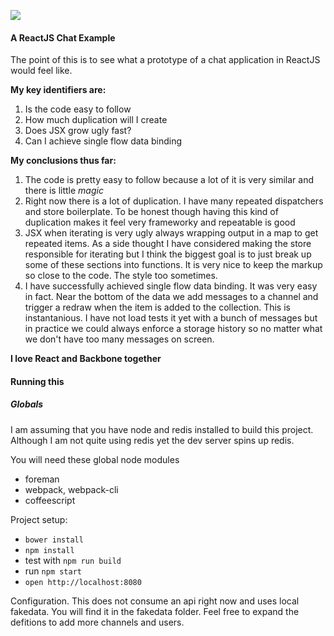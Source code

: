 <a href="https://codeclimate.com/github/ninjapanzer/React-Chat"><img src="https://codeclimate.com/github/ninjapanzer/React-Chat/badges/gpa.svg" /></a>
#### A ReactJS Chat Example

The point of this is to see what a prototype of a chat application in ReactJS would feel like.

**My key identifiers are:**

1. Is the code easy to follow
2. How much duplication will I create
3. Does JSX grow ugly fast?
4. Can I achieve single flow data binding

**My conclusions thus far:**

1. The code is pretty easy to follow because a lot of it is very similar and there is little *magic*
2. Right now there is a lot of duplication. I have many repeated dispatchers and store boilerplate. To be honest though having this kind of duplication makes it feel very frameworky and repeatable is good
3. JSX when iterating is very ugly always wrapping output in a map to get repeated items. As a side thought I have considered making the store responsible for iterating but I think the biggest goal is to just break up some of these sections into functions. It is very nice to keep the markup so close to the code. The style too sometimes.
4. I have successfully achieved single flow data binding. It was very easy in fact. Near the bottom of the data we add messages to a channel and trigger a redraw when the item is added to the collection. This is instantanious. I have not load tests it yet with a bunch of messages but in practice we could always enforce a storage history so no matter what we don't have too many messages on screen.

**I love React and Backbone together**

#### Running this

##### Globals
I am assuming that you have node and redis installed to build this project. Although I am not quite using redis yet the dev server spins up redis.

You will need these global node modules
- foreman
- webpack, webpack-cli
- coffeescript

Project setup:

- `bower install`
- `npm install`
- test with `npm run build`
- run `npm start`
- `open http://localhost:8080`

Configuration. This does not consume an api right now and uses local fakedata. You will find it in the fakedata folder. Feel free to expand the defitions to add more channels and users. 
